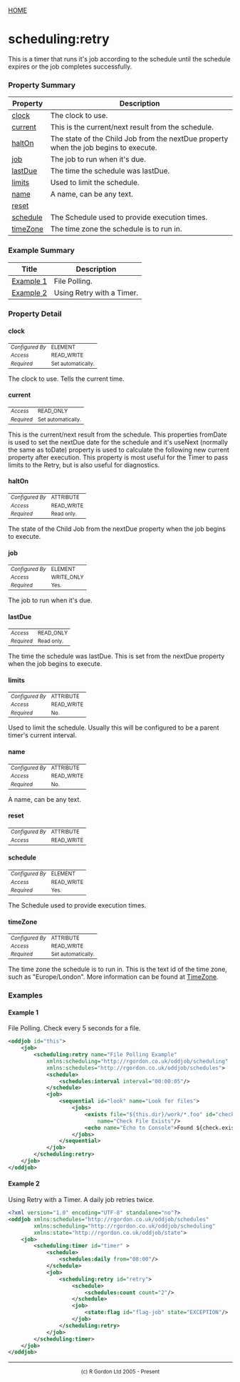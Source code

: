 [HOME](../../../README.md)
# scheduling:retry

This is a timer that runs it's job according to the schedule until
the schedule expires or the job completes successfully.



### Property Summary

| Property | Description |
| -------- | ----------- |
| [clock](#propertyclock) | The clock to use. | 
| [current](#propertycurrent) | This is the current/next result from the schedule. | 
| [haltOn](#propertyhaltOn) | The state of the Child Job from the nextDue property when the job begins to execute. | 
| [job](#propertyjob) | The job to run when it's due. | 
| [lastDue](#propertylastDue) | The time the schedule was lastDue. | 
| [limits](#propertylimits) | Used to limit the schedule. | 
| [name](#propertyname) | A name, can be any text. | 
| [reset](#propertyreset) |  | 
| [schedule](#propertyschedule) | The Schedule used to provide execution times. | 
| [timeZone](#propertytimeZone) | The time zone the schedule is to run in. | 


### Example Summary

| Title | Description |
| ----- | ----------- |
| [Example 1](#example1) | File Polling. |
| [Example 2](#example2) | Using Retry with a Timer. |


### Property Detail
#### clock <a name="propertyclock"></a>

<table style='font-size:smaller'>
      <tr><td><i>Configured By</i></td><td>ELEMENT</td></tr>
      <tr><td><i>Access</i></td><td>READ_WRITE</td></tr>
      <tr><td><i>Required</i></td><td>Set automatically.</td></tr>
</table>

The clock to use. Tells the current time.

#### current <a name="propertycurrent"></a>

<table style='font-size:smaller'>
      <tr><td><i>Access</i></td><td>READ_ONLY</td></tr>
      <tr><td><i>Required</i></td><td>Set automatically.</td></tr>
</table>

This is the current/next result from the
schedule. This properties fromDate is used to set the nextDue date for
the schedule and it's useNext (normally the same as toDate) property is
used to calculate the following new current property after execution. This
property is most useful for the Timer to pass limits to
the Retry, but is also useful for diagnostics.

#### haltOn <a name="propertyhaltOn"></a>

<table style='font-size:smaller'>
      <tr><td><i>Configured By</i></td><td>ATTRIBUTE</td></tr>
      <tr><td><i>Access</i></td><td>READ_WRITE</td></tr>
      <tr><td><i>Required</i></td><td>Read only.</td></tr>
</table>

The state of the Child Job
from the nextDue property when the job begins to execute.

#### job <a name="propertyjob"></a>

<table style='font-size:smaller'>
      <tr><td><i>Configured By</i></td><td>ELEMENT</td></tr>
      <tr><td><i>Access</i></td><td>WRITE_ONLY</td></tr>
      <tr><td><i>Required</i></td><td>Yes.</td></tr>
</table>

The job to run when it's due.

#### lastDue <a name="propertylastDue"></a>

<table style='font-size:smaller'>
      <tr><td><i>Access</i></td><td>READ_ONLY</td></tr>
      <tr><td><i>Required</i></td><td>Read only.</td></tr>
</table>

The time the schedule was lastDue. This is set
from the nextDue property when the job begins to execute.

#### limits <a name="propertylimits"></a>

<table style='font-size:smaller'>
      <tr><td><i>Configured By</i></td><td>ATTRIBUTE</td></tr>
      <tr><td><i>Access</i></td><td>READ_WRITE</td></tr>
      <tr><td><i>Required</i></td><td>No.</td></tr>
</table>

Used to limit the schedule. Usually this
will be configured to be a parent timer's current interval.

#### name <a name="propertyname"></a>

<table style='font-size:smaller'>
      <tr><td><i>Configured By</i></td><td>ATTRIBUTE</td></tr>
      <tr><td><i>Access</i></td><td>READ_WRITE</td></tr>
      <tr><td><i>Required</i></td><td>No.</td></tr>
</table>

A name, can be any text.

#### reset <a name="propertyreset"></a>

<table style='font-size:smaller'>
      <tr><td><i>Configured By</i></td><td>ATTRIBUTE</td></tr>
      <tr><td><i>Access</i></td><td>READ_WRITE</td></tr>
</table>



#### schedule <a name="propertyschedule"></a>

<table style='font-size:smaller'>
      <tr><td><i>Configured By</i></td><td>ELEMENT</td></tr>
      <tr><td><i>Access</i></td><td>READ_WRITE</td></tr>
      <tr><td><i>Required</i></td><td>Yes.</td></tr>
</table>

The Schedule used to provide execution
times.

#### timeZone <a name="propertytimeZone"></a>

<table style='font-size:smaller'>
      <tr><td><i>Configured By</i></td><td>ATTRIBUTE</td></tr>
      <tr><td><i>Access</i></td><td>READ_WRITE</td></tr>
      <tr><td><i>Required</i></td><td>Set automatically.</td></tr>
</table>

The time zone the schedule is to run
in. This is the text id of the time zone, such as "Europe/London".
More information can be found at
<a href="http://java.sun.com/j2se/1.4.2/docs/api/java/util/TimeZone.html">
TimeZone</a>.


### Examples
#### Example 1 <a name="example1"></a>

File Polling. Check every 5 seconds for a file.

```xml
<oddjob id="this">
    <job>
        <scheduling:retry name="File Polling Example"
            xmlns:scheduling="http://rgordon.co.uk/oddjob/scheduling"
            xmlns:schedules="http://rgordon.co.uk/oddjob/schedules">
            <schedule>
                <schedules:interval interval="00:00:05"/>
            </schedule>
            <job>
                <sequential id="look" name="Look for files">
                    <jobs>
                        <exists file="${this.dir}/work/*.foo" id="check"
                            name="Check File Exists"/>
                        <echo name="Echo to Console">Found ${check.exists[0]}</echo>
                    </jobs>
                </sequential>
            </job>
        </scheduling:retry>
    </job>
</oddjob>

```


#### Example 2 <a name="example2"></a>

Using Retry with a Timer. A daily job retries twice.

```xml
<?xml version="1.0" encoding="UTF-8" standalone="no"?>
<oddjob xmlns:schedules="http://rgordon.co.uk/oddjob/schedules"
        xmlns:scheduling="http://rgordon.co.uk/oddjob/scheduling"
        xmlns:state="http://rgordon.co.uk/oddjob/state">
    <job>
        <scheduling:timer id="timer" >
            <schedule>
                <schedules:daily from="08:00"/>
            </schedule>
            <job>
                <scheduling:retry id="retry">
                    <schedule>
                        <schedules:count count="2"/>
                    </schedule>
                    <job>
                        <state:flag id="flag-job" state="EXCEPTION"/>
                    </job>
                </scheduling:retry>
            </job>
        </scheduling:timer>
    </job>
</oddjob>

```



-----------------------

<div style='font-size: smaller; text-align: center;'>(c) R Gordon Ltd 2005 - Present</div>
